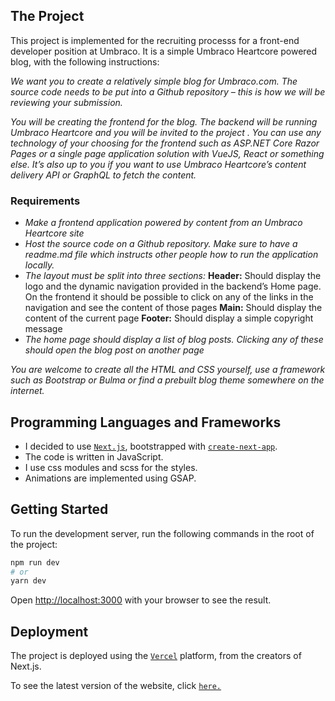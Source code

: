 ## The Project

This project is implemented for the recruiting processs for a front-end developer position at Umbraco. It is a simple Umbraco Heartcore powered blog, with the following instructions:

_We want you to create a relatively simple blog for Umbraco.com. The source code needs to be put into a Github repository – this is how we will be reviewing your submission._

_You will be creating the frontend for the blog. The backend will be running Umbraco Heartcore and you will be invited to the project . You can use any technology of your choosing for the frontend such as ASP.NET Core Razor Pages or a single page application solution with VueJS, React or something else. It’s also up to you if you want to use Umbraco Heartcore’s content delivery API or GraphQL to fetch the content._

### Requirements

- _Make a frontend application powered by content from an Umbraco Heartcore site_
- _Host the source code on a Github repository. Make sure to have a readme.md file which instructs other people how to run the application locally._
- _The layout must be split into three sections:_
  **Header:** Should display the logo and the dynamic navigation provided in the backend’s Home page. On the frontend it should be possible to click on any of the links in the navigation and see the content of those pages
  **Main:** Should display the content of the current page
  **Footer:** Should display a simple copyright message
- _The home page should display a list of blog posts. Clicking any of these should open the blog post on another page_

_You are welcome to create all the HTML and CSS yourself, use a framework such as Bootstrap or Bulma or find a prebuilt blog theme somewhere on the internet._

## Programming Languages and Frameworks

- I decided to use [`Next.js`](https://nextjs.org/), bootstrapped with [`create-next-app`](https://github.com/vercel/next.js/tree/canary/packages/create-next-app).
- The code is written in JavaScript.
- I use css modules and scss for the styles.
- Animations are implemented using GSAP.

## Getting Started

To run the development server, run the following commands in the root of the project:

```bash
npm run dev
# or
yarn dev
```

Open [http://localhost:3000](http://localhost:3000) with your browser to see the result.

## Deployment

The project is deployed using the [`Vercel`](https://vercel.com/) platform, from the creators of Next.js.

To see the latest version of the website, click [`here.`](https://umbraco-recruiting-homework.vercel.app/)
